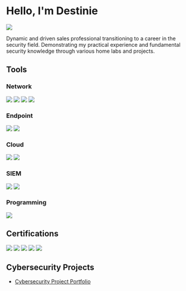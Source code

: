 # Hello, I'm Destinie
<a href="https://linkedin.com/in/destiniealegria"><img src="https://img.shields.io/badge/-LinkedIn-0072b1?&style=for-the-badge&logo=linkedin&logoColor=white" /></a>


Dynamic and driven sales professional transitioning to a career in the security field. Demonstrating my practical experience and fundamental security knowledge through various home labs and projects. 

## Tools

### Network
<div>
    <img src="https://img.shields.io/badge/-Wireshark-1679A7?&style=for-the-badge&logo=Wireshark&logoColor=white" />
    <img src="https://img.shields.io/badge/-Suricata-EF3B2D?&style=for-the-badge&logo=Suricata&logoColor=white" />
    <img src="https://img.shields.io/badge/-Nessus-000080?&style=for-the-badge&logo=Tenable&logoColor=white" />
    <img src="https://img.shields.io/badge/-Metasploit-000080?&style=for-the-badge&logo=Metasploit&logoColor=white" />

</div>

### Endpoint
<div>
    <img src="https://img.shields.io/badge/-Microsoft_Defender_for_Endpoint-00A4EF?&style=for-the-badge&logo=Microsoft&logoColor=white" />
    <img src="https://img.shields.io/badge/-Velociraptor-4B275F?&style=for-the-badge&logo=Velociraptor&logoColor=white" />
</div>

### Cloud
<div>
    <img src="https://img.shields.io/badge/-Azure_Active_Directory-00A4EF?&style=for-the-badge&logo=Microsoft&logoColor=white)](https://azure.microsoft.com/services/active-directory/" />
    <img src="https://img.shields.io/badge/-Amazon_Web_Services-232F3E?style=for-the-badge&logo=Amazon+AWS&logoColor=white)](https://aws.amazon.com/" />
   
</div>

### SIEM
<div>
    <img src="https://img.shields.io/badge/-Microsoft_Sentinel-0078D4?&style=for-the-badge&logo=Microsoft&logoColor=white" />
    <img src="https://img.shields.io/badge/-Splunk-000000?&style=for-the-badge&logo=Splunk&logoColor=white" />
</div>

### Programming
<div>
<img src="https://img.shields.io/badge/-Python_3-000080?&style=for-the-badge&logo=Python&logoColor=white" />

</div>

## Certifications
<div>
<img src="https://img.shields.io/badge/-Security%2B-FF0000?&style=for-the-badge&logo=CompTIA&logoColor=white" />
<img src="https://img.shields.io/badge/-ISC2_CC-000080?&style=for-the-badge&logo=ISC2&logoColor=white" />
<img src="https://img.shields.io/badge/-Microsoft_SC--900-007ACC?&style=for-the-badge&logo=Microsoft&logoColor=white)](https://learn.microsoft.com/en-us/certifications/exams/sc-900" />
<img src="https://img.shields.io/badge/-Microsoft_AZ--900-4D4D4D?&style=for-the-badge&logo=Microsoft&logoColor=white)](https://learn.microsoft.com/en-us/certifications/exams/az-900" />
<img src="https://img.shields.io/badge/-Amazon_Cloud_Practitioner-006400?&style=for-the-badge&logo=Amazon+AWS&logoColor=white)](https://aws.amazon.com/certification/certified-cloud-practitioner/" />



</div>

## Cybersecurity Projects
- [Cybersecurity Project Portfolio](https://github.com/dnalegri/cybersecurity-projects)
 
